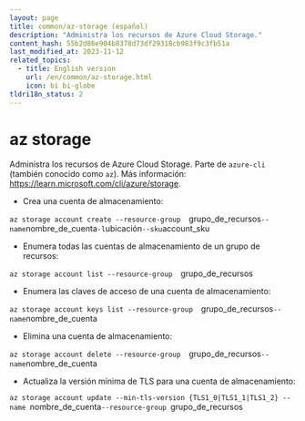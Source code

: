 ```yaml
---
layout: page
title: common/az-storage (español)
description: "Administra los recursos de Azure Cloud Storage."
content_hash: 55b2d86e904b8378d73df29318cb983f9c3fb51a
last_modified_at: 2023-11-12
related_topics:
  - title: English version
    url: /en/common/az-storage.html
    icon: bi bi-globe
tldri18n_status: 2
---
```

# az storage

Administra los recursos de Azure Cloud Storage.
Parte de `azure-cli` (también conocido como `az`).
Más información: <https://learn.microsoft.com/cli/azure/storage>.

- Crea una cuenta de almacenamiento:

`az storage account create --resource-group  `<span class="tldr-var badge badge-pill bg-dark-lm bg-white-dm text-white-lm text-dark-dm font-weight-bold">grupo_de_recursos</span>` --name `<span class="tldr-var badge badge-pill bg-dark-lm bg-white-dm text-white-lm text-dark-dm font-weight-bold">nombre_de_cuenta</span>` -l `<span class="tldr-var badge badge-pill bg-dark-lm bg-white-dm text-white-lm text-dark-dm font-weight-bold">ubicación</span>` --sku `<span class="tldr-var badge badge-pill bg-dark-lm bg-white-dm text-white-lm text-dark-dm font-weight-bold">account_sku</span>

- Enumera todas las cuentas de almacenamiento de un grupo de recursos:

`az storage account list --resource-group  `<span class="tldr-var badge badge-pill bg-dark-lm bg-white-dm text-white-lm text-dark-dm font-weight-bold">grupo_de_recursos</span>

- Enumera las claves de acceso de una cuenta de almacenamiento:

`az storage account keys list --resource-group  `<span class="tldr-var badge badge-pill bg-dark-lm bg-white-dm text-white-lm text-dark-dm font-weight-bold">grupo_de_recursos</span>` --name `<span class="tldr-var badge badge-pill bg-dark-lm bg-white-dm text-white-lm text-dark-dm font-weight-bold">nombre_de_cuenta</span>

- Elimina una cuenta de almacenamiento:

`az storage account delete --resource-group  `<span class="tldr-var badge badge-pill bg-dark-lm bg-white-dm text-white-lm text-dark-dm font-weight-bold">grupo_de_recursos</span>` --name `<span class="tldr-var badge badge-pill bg-dark-lm bg-white-dm text-white-lm text-dark-dm font-weight-bold">nombre_de_cuenta</span>

- Actualiza la versión mínima de TLS para una cuenta de almacenamiento:

`az storage account update --min-tls-version {TLS1_0|TLS1_1|TLS1_2} --name `<span class="tldr-var badge badge-pill bg-dark-lm bg-white-dm text-white-lm text-dark-dm font-weight-bold">nombre_de_cuenta</span>` --resource-group  `<span class="tldr-var badge badge-pill bg-dark-lm bg-white-dm text-white-lm text-dark-dm font-weight-bold">grupo_de_recursos</span>
